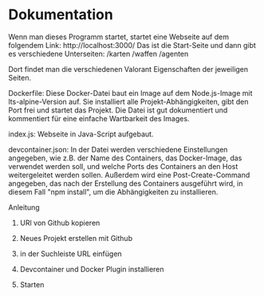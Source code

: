 # Dokumentation

Wenn man dieses Programm startet, startet eine Webseite auf dem folgendem Link: http://localhost:3000/
Das ist die Start-Seite und dann gibt es verschiedene Unterseiten:
/karten
/waffen
/agenten

Dort findet man die verschiedenen Valorant Eigenschaften der jeweiligen Seiten.

Dockerfile: Diese Docker-Datei baut ein Image auf dem Node.js-Image mit lts-alpine-Version auf. Sie installiert alle Projekt-Abhängigkeiten, gibt den Port frei und startet das Projekt. Die Datei ist gut dokumentiert und kommentiert für eine einfache Wartbarkeit des Images.

index.js: Webseite in Java-Script aufgebaut.

devcontainer.json: In der Datei werden verschiedene Einstellungen angegeben, wie z.B. der Name des Containers, das Docker-Image, das verwendet werden soll, und welche Ports des Containers an den Host weitergeleitet werden sollen. Außerdem wird eine Post-Create-Command angegeben, das nach der Erstellung des Containers ausgeführt wird, in diesem Fall "npm install", um die Abhängigkeiten zu installieren.


Anleitung

1. URl von Github kopieren

2. Neues Projekt erstellen mit Github

3. in der Suchleiste URL einfügen

4. Devcontainer und Docker Plugin installieren

5. Starten